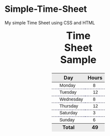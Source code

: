 # Simple-Time-Sheet
My simple Time Sheet using CSS and HTML
<!DOCTYPE html>
<html lang="en">
<head>
<title>Time Sheet</title>
<meta charset="utf-8">
<style>
table { width: 200px;
        margin: auto;
}
caption { font-size: 2em;
          font-weight: bold;
}
thead { background-color: #eaeaea;
}
tbody { font-family: Arial, sans-serif;
        font-size: .90em;
}
tbody td { border-bottom: 1px #000033 dashed;
           padding-left: 25px;
}
tfoot { background-color: #eaeaea;
        font-weight: bold;
        text-align: center;
}
</style>
</head>
<body >
       <table>
         <caption>Time Sheet Sample</caption>
         <thead>
           <tr>
             <th id="day">Day</th>
             <th id="hours">Hours</th>
           </tr>
         </thead>
         <tbody>
           <tr>
             <td headers="day">Monday</td>
             <td headers="hours">8</td>
           </tr>
           <tr>
             <td headers="day">Tuesday</td>
             <td headers="hours">12</td>
           </tr>
           <tr>
             <td headers="day">Wednesday</td>
             <td headers="hours">8</td>
           </tr>
           <tr>
             <td headers="day">Thursday</td>
             <td headers="hours">12</td>
           </tr>
           <tr>
             <td headers="day">Saturday</td>
             <td headers="hours">3</td>
           </tr>
             <tr>
             <td headers="day">Sunday</td>
             <td headers="hours">6</td>
           </tr>
          </tbody>
		  <tfoot>
           <tr>
             <td headers="day">Total</td>
             <td headers="hours">49</td>
           </tr>
         </tfoot>
      </table>  
</body>
</html>
